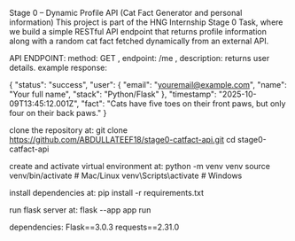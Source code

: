 
Stage 0 – Dynamic Profile API (Cat Fact Generator and personal information)  This project is part of the HNG Internship Stage 0 Task, where we build a simple RESTful API endpoint that returns profile information along with a random cat fact fetched dynamically from an external API.

API ENDPOINT: method: GET , endpoint: /me , description: returns user details.
   example response: 

   {
  "status": "success",
  "user": {
    "email": "youremail@example.com",
    "name": "Your full name",
    "stack": "Python/Flask"
  },
  "timestamp": "2025-10-09T13:45:12.001Z",
  "fact": "Cats have five toes on their front paws, but only four on their back paws."
}


clone the repository at: git clone https://github.com/ABDULLATEEF18/stage0-catfact-api.git
cd stage0-catfact-api

create and activate virtual environment at: 
python -m venv venv
source venv/bin/activate     # Mac/Linux
venv\Scripts\activate        # Windows

install dependencies at:
pip install -r requirements.txt

run flask server at: 
flask --app app run

dependencies: 
Flask==3.0.3
requests==2.31.0


